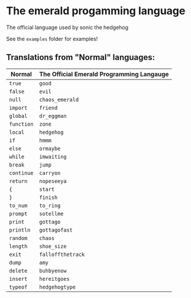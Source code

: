 # The emerald progamming language

The official language used by sonic the hedgehog

See the `examples` folder for examples!

## Translations from "Normal" languages:
| Normal | The Official Emerald Programming Langauge |
|--------|----|
| `true`      | `good` |
| `false`     | `evil` |
| `null`      | `chaos_emerald` |
| `import`    | `friend` |
| `global`    | `dr_eggman` |
| `function`  | `zone` |
| `local`     | `hedgehog` |
| `if`        | `hmmm` |
| `else`      | `ormaybe` |
| `while`     | `imwaiting` |
| `break`     | `jump` |
| `continue`  | `carryon` |
| `return`    | `nopeseeya` |
| `{`         | `start` |
| `}`         | `finish` |
| `to_num`    | `to_ring` |
| `prompt`    | `sotellme` |
| `print`     | `gottago` |
| `println`   | `gottagofast` |
| `random`    | `chaos` |
| `length`    | `shoe_size` |
| `exit`      | `falloffthetrack` |
| `dump`      | `amy` |
| `delete`    | `buhbyenow` |
| `insert`    | `hereitgoes` |
| `typeof`    | `hedgehogtype` |
